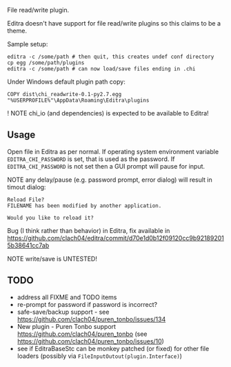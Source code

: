 File read/write plugin.

Editra doesn't have support for file read/write plugins so this claims to be a theme.

Sample setup:

    editra -c /some/path # then quit, this creates undef conf directory
    cp egg /some/path/plugins
    editra -c /some/path # can now load/save files ending in .chi

Under Windows default plugin path copy:

    COPY dist\chi_readwrite-0.1-py2.7.egg "%USERPROFILE%"\AppData\Roaming\Editra\plugins

! NOTE chi_io (and dependencies) is expected to be available to Editra!

## Usage

Open file in Editra as per normal. If operating system environment variable `EDITRA_CHI_PASSWORD` is set, that is used as the password.
If `EDITRA_CHI_PASSWORD` is not set then a GUI prompt will pause for input.

NOTE any delay/pause (e.g. password prompt, error dialog) will result in timout dialog:

    Reload File?
    FILENAME has been modified by another application.

    Would you like to reload it?

Bug (I think rather than behavior) in Editra, fix available in
https://github.com/clach04/editra/commit/d70e1d0b12f09120cc9b921892015b38641cc7ab

NOTE write/save is UNTESTED!

## TODO

  * address all FIXME and TODO items
  * re-prompt for password if password is incorrect?
  * safe-save/backup support - see https://github.com/clach04/puren_tonbo/issues/134
  * New plugin - Puren Tonbo support https://github.com/clach04/puren_tonbo (see https://github.com/clach04/puren_tonbo/issues/10)
  * see if EditraBaseStc can be monkey patched (or fixed) for other file loaders (possibly via `FileInputOutout(plugin.Interface)`)
